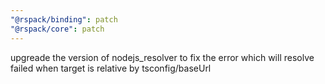 ```yaml
---
"@rspack/binding": patch
"@rspack/core": patch
---
```


upgreade the version of nodejs_resolver to fix the error which will resolve failed when target is relative by tsconfig/baseUrl
